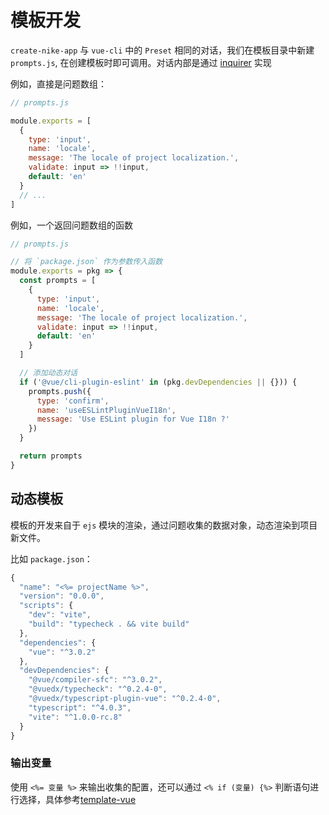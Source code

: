 # 模板开发

`create-nike-app` 与 `vue-cli` 中的 `Preset` 相同的对话，我们在模板目录中新建`prompts.js`, 在创建模板时即可调用。对话内部是通过 [inquirer](https://github.com/SBoudrias/Inquirer.js) 实现

例如，直接是问题数组：

```js
// prompts.js

module.exports = [
  {
    type: 'input',
    name: 'locale',
    message: 'The locale of project localization.',
    validate: input => !!input,
    default: 'en'
  }
  // ...
]
```

例如，一个返回问题数组的函数

```js
// prompts.js

// 将 `package.json` 作为参数传入函数
module.exports = pkg => {
  const prompts = [
    {
      type: 'input',
      name: 'locale',
      message: 'The locale of project localization.',
      validate: input => !!input,
      default: 'en'
    }
  ]

  // 添加动态对话
  if ('@vue/cli-plugin-eslint' in (pkg.devDependencies || {})) {
    prompts.push({
      type: 'confirm',
      name: 'useESLintPluginVueI18n',
      message: 'Use ESLint plugin for Vue I18n ?'
    })
  }

  return prompts
}
```

## 动态模板

模板的开发来自于 `ejs` 模块的渲染，通过问题收集的数据对象，动态渲染到项目新文件。

比如 `package.json`：

```js
{
  "name": "<%= projectName %>",
  "version": "0.0.0",
  "scripts": {
    "dev": "vite",
    "build": "typecheck . && vite build"
  },
  "dependencies": {
    "vue": "^3.0.2"
  },
  "devDependencies": {
    "@vue/compiler-sfc": "^3.0.2",
    "@vuedx/typecheck": "^0.2.4-0",
    "@vuedx/typescript-plugin-vue": "^0.2.4-0",
    "typescript": "^4.0.3",
    "vite": "^1.0.0-rc.8"
  }
}
```

### 输出变量

使用 `<%= 变量 %>` 来输出收集的配置，还可以通过 `<% if (变量) {%>` 判断语句进行选择，具体参考[template-vue](https://github.com/tomieric/create-nike-app/preset/template-vue)
